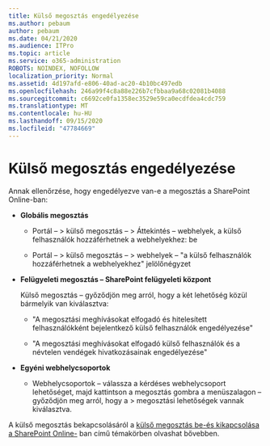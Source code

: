 ```yaml
---
title: Külső megosztás engedélyezése
ms.author: pebaum
author: pebaum
ms.date: 04/21/2020
ms.audience: ITPro
ms.topic: article
ms.service: o365-administration
ROBOTS: NOINDEX, NOFOLLOW
localization_priority: Normal
ms.assetid: 4d197afd-e806-40ad-ac20-4b10bc497edb
ms.openlocfilehash: 246a99f4c8a88e226b7cfbbaa9a68c02081b4088
ms.sourcegitcommit: c6692ce0fa1358ec3529e59ca0ecdfdea4cdc759
ms.translationtype: MT
ms.contentlocale: hu-HU
ms.lasthandoff: 09/15/2020
ms.locfileid: "47784669"
---
```

# <a name="enable-external-sharing"></a>Külső megosztás engedélyezése

 Annak ellenőrzése, hogy engedélyezve van-e a megosztás a SharePoint Online-ban:
  
- **Globális megosztás**
    
  - Portál – \> külső megosztás – \> Áttekintés – webhelyek, a külső felhasználók hozzáférhetnek a webhelyekhez: be
    
  - Portál – \> külső megosztás – \> webhelyek – "a külső felhasználók hozzáférhetnek a webhelyekhez" jelölőnégyzet
    
- **Felügyeleti megosztás – SharePoint felügyeleti központ**
    
    Külső megosztás – győződjön meg arról, hogy a két lehetőség közül bármelyik van kiválasztva:
    
  - "A megosztási meghívásokat elfogadó és hitelesített felhasználókként bejelentkező külső felhasználók engedélyezése"
    
  - "A megosztási meghívásokat elfogadó külső felhasználók és a névtelen vendégek hivatkozásainak engedélyezése"
    
- **Egyéni webhelycsoportok**
    
  - Webhelycsoportok – válassza a kérdéses webhelycsoport lehetőséget, majd kattintson a megosztás gombra a menüszalagon – győződjön meg arról, hogy a \> megosztási lehetőségek vannak kiválasztva.
    
A külső megosztás bekapcsolásáról a [külső megosztás be-és kikapcsolása a SharePoint Online-](https://go.microsoft.com/fwlink/?linkid=2047681&amp;clcid=0x409) ban című témakörben olvashat bővebben.
  


